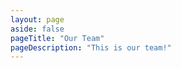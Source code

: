 ```yaml
---
layout: page
aside: false
pageTitle: "Our Team"
pageDescription: "This is our team!"
---
```


<script setup>
  // TODO: consider replacing the team member elements with custom components
import { VPTeamMembers, VPTeamPage, VPTeamPageTitle, VPTeamPageSection } from 'vitepress/theme'
import { ref, onMounted } from 'vue'

const members = ref({
  researchers: [],
  phdStudents: [],
  msStudents: [],
  staff: [],
  alumni: []
})

onMounted(async () => {
  const response = await fetch('/assets/members.json')
  const data = await response.json()

  data.forEach(member => {
    switch (member.role.toLowerCase()) {
      case 'researcher':
        members.value.researchers.push(member)
        break
      case 'phd student':
        members.value.phdStudents.push(member)
        break
      case 'ms student':
        members.value.msStudents.push(member)
        break
      case 'staff':
        members.value.staff.push(member)
        break
      case 'alumni':
        members.value.alumni.push(member)
        break
      default:
        break
    }
  })
})
</script>

<VPTeamPage>
  <VPTeamPageTitle>
    <template #title>
      {{$frontmatter.pageTitle}}
    </template>
    <template #lead>
      {{$frontmatter.pageDescription}}
    </template>
  </VPTeamPageTitle>

  <VPTeamPageSection v-if="members.researchers.length">
    <template #title>Researchers</template>
    <template #members>
      <VPTeamMembers :members="members.researchers" size="small" />
    </template>
  </VPTeamPageSection>

  <VPTeamPageSection v-if="members.phdStudents.length">
    <template #title>PhD Candidates/Students</template>
    <template #members>
      <VPTeamMembers :members="members.phdStudents" size="small" />
    </template>
  </VPTeamPageSection>

  <VPTeamPageSection v-if="members.msStudents.length">
    <template #title>MS Students</template>
    <template #members>
      <VPTeamMembers :members="members.msStudents" size="small" />
    </template>
  </VPTeamPageSection>

  <VPTeamPageSection v-if="members.staff.length">
    <template #title>Staff</template>
    <template #members>
      <VPTeamMembers :members="members.staff" size="small" />
    </template>
  </VPTeamPageSection>

  <VPTeamPageSection v-if="members.alumni.length">
    <template #title>Alumni</template>
    <template #members>
      <VPTeamMembers :members="members.alumni" size="small" />
    </template>
  </VPTeamPageSection>
</VPTeamPage>